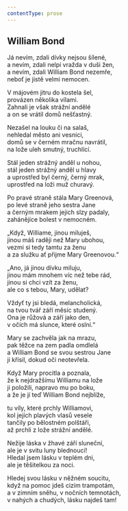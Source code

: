 ```yaml
---
contentType: prose
---
```


## William Bond

Já nevím, zdali dívky nejsou šílené,  
a nevím, zdali nelpí vražda v duši žen,  
a nevím, zdali William Bond nezemře,  
neboť je jistě velmi nemocen.

V májovém jitru do kostela šel,  
provázen několika vílami.  
Zahnali je však strážní andělé  
a on se vrátil domů nešťastný.

Nezašel na louku či na salaš,  
nehledal město ani vesnici,  
domů se v černém mračnu navrátil,  
na lože uleh smutný, truchlící.

Stál jeden strážný anděl u nohou,  
stál jeden strážný anděl u hlavy  
a uprostřed byl černý, černý mrak,  
uprostřed na loži muž churavý.

Po pravé straně stála Mary Greenová,  
po levé straně jeho sestra Jane  
a černým mrakem jejich slzy padaly,  
zahánějíce bolest v nemocném.

„Když, Williame, jinou miluješ,  
jinou máš raději než Mary ubohou,  
vezmi si tedy tamtu za ženu  
a za služku ať přijme Mary Greenovou.“

„Ano, já jinou dívku miluju,  
jinou mám mnohem víc než tebe rád,  
jinou si chci vzít za ženu,  
ale co s tebou, Mary, udělat?

Vždyť ty jsi bledá, melancholická,  
na tvou tvář září měsíc studený.  
Ona je růžová a září jako den,  
v očích má slunce, které oslní.“

Mary se zachvěla jak na mrazu,  
pak těžce na zem padla omdlelá  
a William Bond se svou sestrou Jane  
ji křísil, dokud oči neotevřela.

Když Mary procitla a poznala,  
že k nejdražšímu Williamu na lože  
ji položili, napravo mu po boku,  
a že je jí teď William Bond nejblíže,

tu víly, které prchly Williamovi,  
kol jejích plavých vlasů vesele  
tančily po bělostném polštáři,  
až prchli z lože strážní andělé.

Nežije láska v žhavé září sluneční,  
ale je v svitu luny blednoucí!  
Hledal jsem lásku v teplém dni,  
ale je těšitelkou za noci.

Hledej svou lásku v něžném soucitu,  
když na pomoc jdeš cizím trampotám,  
a v zimním sněhu, v nočních temnotách,  
v nahých a chudých, lásku najdeš tam!
